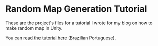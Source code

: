 # Random Map Generation Tutorial

These are the project's files for a tutorial I wrote for my blog on how to make random map in Unity.

You can [read the tutorial here](https://rockprogramacaoegames.com.br/unity/como-criar-mapas-aleatorios-inspirado-por-binding-of-isaac-na-unity/) (Brazilian Portuguese).
